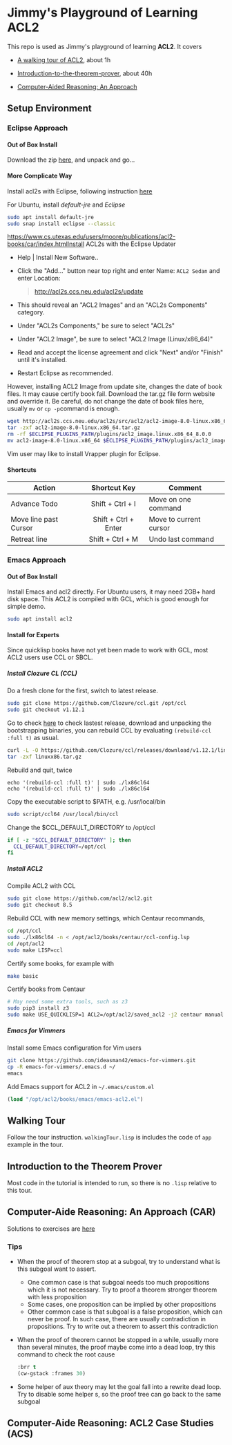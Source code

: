 

# Jimmy's Playground of  Learning ACL2

This repo is used as Jimmy's playground of learning **ACL2**. It covers

* [A walking tour of ACL2](https://www.cs.utexas.edu/users/moore/acl2/v8-5/combined-manual/index.html?topic=ACL2____A_02Walking_02Tour_02of_02ACL2),  about 1h

* [Introduction-to-the-theorem-prover](https://www.cs.utexas.edu/users/moore/acl2/v8-5/combined-manual/index.html?topic=ACL2____INTRODUCTION-TO-THE-THEOREM-PROVER), about 40h

* [Computer-Aided Reasoning: An Approach](https://www.cs.utexas.edu/users/moore/publications/acl2-books/car/index.html)

  

## Setup Environment

### Eclipse Approach

#### Out of Box Install

Download the zip [here](http://acl2s.ccs.neu.edu/acl2s/doc/download.html), and unpack and go...

#### More Complicate Way

Install acl2s with Eclipse, following instruction [here](http://acl2s.ccs.neu.edu/acl2s/doc/installation.html#install-old)

For Ubuntu, install *default-jre* and *Eclipse*

```bash
sudo apt install default-jre
sudo snap install eclipse --classic
```

https://www.cs.utexas.edu/users/moore/publications/acl2-books/car/index.htmlInstall ACL2s with the Eclipse Updater

* Help | Install New Software..

* Click the "Add..." button near top right and enter Name: `ACL2 Sedan` and enter Location:

  >  http://acl2s.ccs.neu.edu/acl2s/update

* This should reveal an "ACL2 Images" and an "ACL2s Components" category.

* Under "ACL2s Components," be sure to select "ACL2s"  

* Under "ACL2 Image", be sure to select "ACL2 Image (Linux/x86_64)"

* Read and accept the license agreement and click "Next" and/or "Finish" until it's installed.

* Restart Eclipse as recommended.

However, installing ACL2 Image from update site, changes the date of book files.  It may cause certify book fail. Download the tar.gz file form website and override it. Be careful, do not change the date of book files here, usually  `mv` or `cp -p`command is enough.

```bash
wget http://acl2s.ccs.neu.edu/acl2s/src/acl2/acl2-image-8.0-linux.x86_64.tar.gz
tar -zxf acl2-image-8.0-linux.x86_64.tar.gz
rm -rf $ECLIPSE_PLUGINS_PATH/plugins/acl2_image.linux.x86_64_8.0.0 
mv acl2-image-8.0-linux.x86_64 $ECLIPSE_PLUGINS_PATH/plugins/acl2_image.linux.x86_64_8.0.0
```

Vim user may like to install Vrapper plugin for Eclipse.

#### Shortcuts

| Action                |     Shortcut Key     | Comment                |
| --------------------- | :------------------: | ---------------------- |
| Advance Todo          |   Shift + Ctrl + I   | Move on one command    |
| Move line past Cursor | Shift + Ctrl + Enter | Move to current cursor |
| Retreat line          |   Shift + Ctrl + M   | Undo last command      |



### Emacs Approach

#### Out of Box Install

Install Emacs and acl2 directly. For Ubuntu users, it may need 2GB+ hard disk space. This ACL2 is compiled with GCL, which is good enough for simple demo.

```bash
sudo apt install acl2
```

#### Install for Experts

Since quicklisp books have not yet been made to work with GCL, most ACL2 users use CCL or SBCL.

##### Install Clozure CL (CCL)

Do a fresh clone for the first, switch to latest release.

```bash
sudo git clone https://github.com/Clozure/ccl.git /opt/ccl
sudo git checkout v1.12.1
```

Go to check  [here](https://github.com/Clozure/ccl/releases/) to check lastest release, download and unpacking the bootstrapping binaries, you can rebuild CCL by evaluating `(rebuild-ccl :full t)` as usual.

```bash
curl -L -O https://github.com/Clozure/ccl/releases/download/v1.12.1/linuxx86.tar.gz
tar -zxf linuxx86.tar.gz
```

Rebuild and quit, twice

```
echo '(rebuild-ccl :full t)' | sudo ./lx86cl64
echo '(rebuild-ccl :full t)' | sudo ./lx86cl64
```

Copy the executable script to $PATH, e.g. /usr/local/bin

```bash
sudo script/ccl64 /usr/local/bin/ccl
```

Change the $CCL_DEFAULT_DIRECTORY to /opt/ccl

```bash
if [ -z "$CCL_DEFAULT_DIRECTORY" ]; then
  CCL_DEFAULT_DIRECTORY=/opt/ccl
fi
```

##### Install ACL2

Compile ACL2 with CCL

```bash
sudo git clone https://github.com/acl2/acl2.git
sudo git checkout 8.5

```

Rebuild CCL with new memory settings, which Centaur recommands,

```bash
cd /opt/ccl
sudo ./lx86cl64 -n < /opt/acl2/books/centaur/ccl-config.lsp
cd /opt/acl2
sudo make LISP=ccl
```

Certify some books, for example with

```bash
make basic
```

Certify books from Centaur

```bash
# May need some extra tools, such as z3
sudo pip3 install z3
sudo make USE_QUICKLISP=1 ACL2=/opt/acl2/saved_acl2 -j2 centaur manual
```

##### Emacs for Vimmers

Install some Emacs configuration for Vim users

```bash
git clone https://github.com/ideasman42/emacs-for-vimmers.git
cp -R emacs-for-vimmers/.emacs.d ~/
emacs
```

Add Emacs support for ACL2 in `~/.emacs/custom.el`

```lisp
(load "/opt/acl2/books/emacs/emacs-acl2.el")
```









## Walking Tour

Follow the tour instruction. `walkingTour.lisp` is includes the code of `app` example in the tour.

## Introduction to the Theorem Prover

Most code in the tutorial is intended to run, so there is no `.lisp` relative to this tour.

## Computer-Aide Reasoning: An Approach (CAR)

Solutions to exercises are [here](https://github.com/acl2/acl2/tree/master/books/textbook)

### Tips

* When the proof of theorem stop at a subgoal, try to understand what is this subgoal want to assert.

  * One common case is that subgoal needs too much propositions which it is not necessary. Try to proof a theorem stronger theorem with less proposition
  * Some cases, one proposition can be implied by other propositions
  *  Other common case is that subgoal is a false proposition, which can never be proof. In such case, there are usually contradiction in propositions. Try to write out a theorem to assert this contradiction

* When the proof of theorem cannot be stopped in a while, usually more than several minutes, the proof maybe come into a dead loop, try this command to check the root cause

  ```lisp
  :brr t
  (cw-gstack :frames 30)
  ```

* Some helper of aux theory may let the goal fall into a rewrite dead loop. Try to disable some helper s,  so the proof tree can go back to the same subgoal

   

## Computer-Aide Reasoning: ACL2 Case Studies (ACS)



